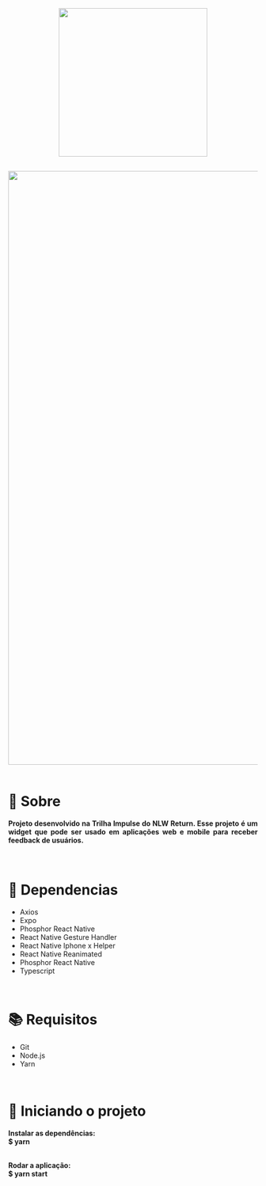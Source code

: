 <div align="center">
  <img src="https://user-images.githubusercontent.com/67304453/170726643-f17beb77-c322-4b40-b96c-e1d26c129f91.svg" width="300" >
</div>

##

<img src="https://user-images.githubusercontent.com/67304453/170810562-23c79451-935e-41c4-b408-fe37621e3e8a.png" width="1200"/>

<br>
<br>

<h1>📃 Sobre</h1>
 
<h4 align="justify">Projeto desenvolvido na Trilha Impulse do NLW Return. Esse projeto é um widget que pode ser usado em aplicações web e mobile para receber feedback de usuários.</h4>

<br>

<h1>🔧 Dependencias</h1>
 
 <ul>
  <li>Axios</li>
  <li>Expo</li>
  <li>Phosphor React Native</li> 
   <li>React Native Gesture Handler</li> 
  <li>React Native Iphone x Helper</li> 
  <li>React Native Reanimated</li> 
  <li>Phosphor React Native</li> 
   <li>Typescript</li>
</ul>
 
<br>

<h1>📚 Requisitos</h1>

<ul>
  <li>Git</li>
  <li>Node.js</li>
  <li>Yarn</li>
</ul>

<br>
   
<h1>🚀 Iniciando o projeto</h1>

<h4>
  Instalar as dependências:
  <br>
  $ yarn
  
  <br>
  <br>
  
  Rodar a aplicação:
  <br>
  $ yarn start
</h4>

